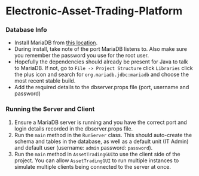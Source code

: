 # Electronic-Asset-Trading-Platform

### Database Info

- Install MariaDB from [this location](https://mariadb.org/download/).
- During install, take note of the port MariaDB listens to. Also make sure you remember the password you use for the root user.
- Hopefully the dependencies should already be present for Java to talk to MariaDB. If not, go to `File -> Project Structure` click `Libraries` click the plus icon and search for `org.mariadb.jdbc:mariadb` and choose the most recent stable build.
- Add the required details to the dbserver.props file (port, username and password)

### Running the Server and Client

1. Ensure a MariaDB server is running and you have the correct port and login details recorded in the dbserver.props file.
2. Run the ```main``` method in the ```RunServer``` class. This should auto-create the schema and tables in the database, as well as a default unit (IT Admin) and default user (username: ```admin``` password: ```password```).
3. Run the ```main``` method in ```AssetTradingGUI```to use the client side of the project.  You can allow ```AssetTradingGUI``` to run multiple instances to simulate multiple clients being connected to the server at once.
